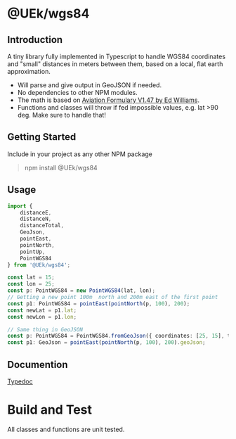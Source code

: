 # @UEk/wgs84

## Introduction

A tiny library fully implemented in Typescript to handle WGS84 coordinates and "small" distances in meters between them, based on a local, flat earth approximation.

-   Will parse and give output in GeoJSON if needed.
-   No dependencies to other NPM modules.
-   The math is based on [Aviation Formulary V1.47 by Ed Williams](https://edwilliams.org/avform147.htm#flat).
-   Functions and classes will throw if fed impossible values, e.g. lat >90 deg. Make sure to handle that!

## Getting Started

Include in your project as any other NPM package

> npm install @UEk/wgs84

## Usage

```typescript
import {
    distanceE,
    distanceN,
    distanceTotal,
    GeoJson,
    pointEast,
    pointNorth,
    pointUp,
    PointWGS84
} from '@UEk/wgs84';

const lat = 15;
const lon = 25;
const p: PointWGS84 = new PointWGS84(lat, lon);
// Getting a new point 100m  north and 200m east of the first point
const p1: PointWGS84 = pointEast(pointNorth(p, 100), 200);
const newLat = p1.lat;
const newLon = p1.lon;

// Same thing in GeoJSON
const p: PointWGS84 = PointWGS84.fromGeoJson({ coordinates: [25, 15], type: 'Point' });
const p1: GeoJson = pointEast(pointNorth(p, 100), 200).geoJson;
```

## Documention

[Typedoc](docs\index.html)

# Build and Test

All classes and functions are unit tested.
